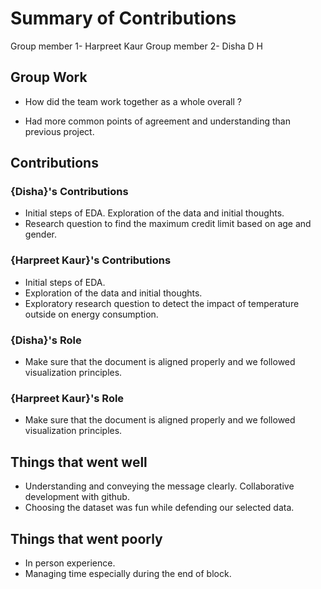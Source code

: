 # Summary of Contributions

Group member 1- Harpreet Kaur
Group member 2- Disha D H

## Group Work

- How did the team work together as a whole overall ?
* Had more common points of agreement and understanding than previous project.


## Contributions

### {Disha}'s Contributions

- Initial steps of EDA. Exploration of the data and initial thoughts.
- Research question to find the maximum credit limit based on age and gender.

### {Harpreet Kaur}'s Contributions

- Initial steps of EDA. 
- Exploration of the data and initial thoughts.
- Exploratory research question to detect the impact of temperature outside on energy consumption.

### {Disha}'s Role

- Make sure that the document is aligned properly and we followed visualization principles.

### {Harpreet Kaur}'s Role
- Make sure that the document is aligned properly and we followed visualization principles.

## Things that went well

- Understanding and conveying the message clearly. Collaborative development with github.
- Choosing the dataset was fun while defending our selected data.

## Things that went poorly

- In person experience.
- Managing time especially during the end of block.

